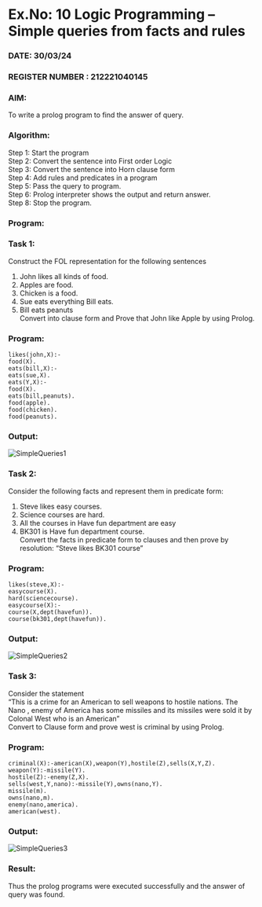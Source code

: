 # Ex.No: 10  Logic Programming –  Simple queries from facts and rules
### DATE: 30/03/24                                                                           
### REGISTER NUMBER : 212221040145
### AIM: 
To write a prolog program to find the answer of query. 
###  Algorithm:
 Step 1: Start the program <br> 
 Step 2: Convert the sentence into First order Logic  <br> 
 Step 3:  Convert the sentence into Horn clause form  <br> 
 Step 4: Add rules and predicates in a program   <br> 
 Step 5:  Pass the query to program. <br> 
 Step 6: Prolog interpreter shows the output and return answer. <br> 
 Step 8:  Stop the program.
### Program:
### Task 1:
Construct the FOL representation for the following sentences <br> 
1.	John likes all kinds of food.  <br> 
2.	Apples are food.  <br> 
3.	Chicken is a food.  <br> 
4.	Sue eats everything Bill eats. <br> 
5.	 Bill eats peanuts  <br> 
   Convert into clause form and Prove that John like Apple by using Prolog. <br> 
### Program:
```
likes(john,X):-
food(X).
eats(bill,X):-
eats(sue,X).
eats(Y,X):-
food(X).
eats(bill,peanuts).
food(apple).
food(chicken).
food(peanuts).
```

### Output:
![SimpleQueries1](https://github.com/MilitantVlr/AI_Lab_2023-24/assets/121683193/199c2ff7-ab71-4238-a513-5cac82c4a57f)

### Task 2:
Consider the following facts and represent them in predicate form: <br>              
1.	Steve likes easy courses. <br> 
2.	Science courses are hard. <br> 
3. All the courses in Have fun department are easy <br> 
4. BK301 is Have fun department course.<br> 
Convert the facts in predicate form to clauses and then prove by resolution: “Steve likes BK301 course”<br> 

### Program:
```
likes(steve,X):-
easycourse(X).
hard(sciencecourse).
easycourse(X):-
course(X,dept(havefun)).
course(bk301,dept(havefun)).
```

### Output:
![SimpleQueries2](https://github.com/MilitantVlr/AI_Lab_2023-24/assets/121683193/8f9ce637-0df4-4ad4-8e78-854780355604)

### Task 3:
Consider the statement <br> 
“This is a crime for an American to sell weapons to hostile nations. The Nano , enemy of America has some missiles and its missiles were sold it by Colonal West who is an American” <br> 
Convert to Clause form and prove west is criminal by using Prolog.<br> 
### Program:
```
criminal(X):-american(X),weapon(Y),hostile(Z),sells(X,Y,Z).
weapon(Y):-missile(Y).
hostile(Z):-enemy(Z,X).
sells(west,Y,nano):-missile(Y),owns(nano,Y).
missile(m).
owns(nano,m).
enemy(nano,america).
american(west).
```

### Output:
![SimpleQueries3](https://github.com/MilitantVlr/AI_Lab_2023-24/assets/121683193/1b376ac2-2c62-4670-a18f-8f75fd302164)

### Result:
Thus the prolog programs were executed successfully and the answer of query was found.
